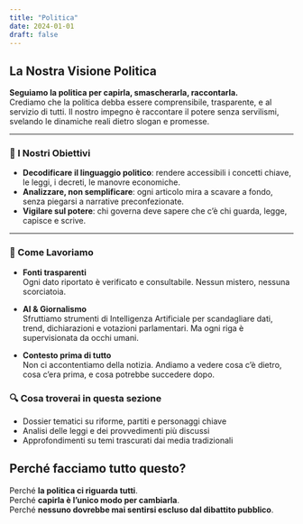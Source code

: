 ```yaml
---
title: "Politica"
date: 2024-01-01
draft: false
---
```


## La Nostra Visione Politica

**Seguiamo la politica per capirla, smascherarla, raccontarla.**  
Crediamo che la politica debba essere comprensibile, trasparente, e al servizio di tutti. Il nostro impegno è raccontare il potere senza servilismi, svelando le dinamiche reali dietro slogan e promesse.

---

### 🎯 I Nostri Obiettivi

- **Decodificare il linguaggio politico**: rendere accessibili i concetti chiave, le leggi, i decreti, le manovre economiche.  
- **Analizzare, non semplificare**: ogni articolo mira a scavare a fondo, senza piegarsi a narrative preconfezionate.  
- **Vigilare sul potere**: chi governa deve sapere che c’è chi guarda, legge, capisce e scrive.  

---

### 🧠 Come Lavoriamo

- **Fonti trasparenti**  
  Ogni dato riportato è verificato e consultabile. Nessun mistero, nessuna scorciatoia.

- **AI & Giornalismo**  
  Sfruttiamo strumenti di Intelligenza Artificiale per scandagliare dati, trend, dichiarazioni e votazioni parlamentari. Ma ogni riga è supervisionata da occhi umani.

- **Contesto prima di tutto**  
  Non ci accontentiamo della notizia. Andiamo a vedere cosa c’è dietro, cosa c’era prima, e cosa potrebbe succedere dopo.



### 🔍 Cosa troverai in questa sezione

- Dossier tematici su riforme, partiti e personaggi chiave  
- Analisi delle leggi e dei provvedimenti più discussi  
- Approfondimenti su temi trascurati dai media tradizionali  



## Perché facciamo tutto questo?

Perché **la politica ci riguarda tutti**.  
Perché **capirla è l’unico modo per cambiarla**.  
Perché **nessuno dovrebbe mai sentirsi escluso dal dibattito pubblico**.
